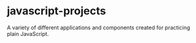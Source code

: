 # javascript-projects

A variety of different applications and components created for practicing plain JavaScript.
 
